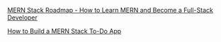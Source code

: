 
[MERN Stack Roadmap - How to Learn MERN and Become a Full-Stack Developer](https://www.freecodecamp.org/news/mern-stack-roadmap-what-you-need-to-know-to-build-full-stack-apps/)

[How to Build a MERN Stack To-Do App](https://www.freecodecamp.org/news/how-to-build-a-mern-stack-to-do-app/)
